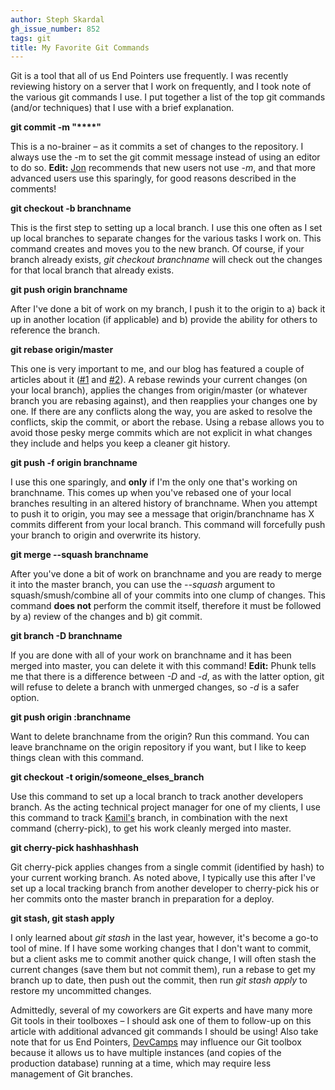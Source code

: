 ```yaml
---
author: Steph Skardal
gh_issue_number: 852
tags: git
title: My Favorite Git Commands
---
```


Git is a tool that all of us End Pointers use frequently. I was recently reviewing history on a server that I work on frequently, and I took note of the various git commands I use. I put together a list of the top git commands (and/or techniques) that I use with a brief explanation.

**git commit -m "****"**

This is a no-brainer – as it commits a set of changes to the repository. I always use the -m to set the git commit message instead of using an editor to do so. **Edit:** [Jon](/team/jon_jensen) recommends that new users not use *-m*, and that more advanced users use this sparingly, for good reasons described in the comments!

**git checkout -b branchname**

This is the first step to setting up a local branch. I use this one often as I set up local branches to separate changes for the various tasks I work on. This command creates and moves you to the new branch. Of course, if your branch already exists, *git checkout branchname* will check out the changes for that local branch that already exists.

**git push origin branchname**

After I've done a bit of work on my branch, I push it to the origin to a) back it up in another location (if applicable) and b) provide the ability for others to reference the branch.

**git rebase origin/master**

This one is very important to me, and our blog has featured a couple of articles about it ([#1](http://blog.endpoint.com/2010/10/git-branches-and-rebasing.html) and [#2](http://blog.endpoint.com/2009/05/git-rebase-just-workingness-baked-right.html)). A rebase rewinds your current changes (on your local branch), applies the changes from origin/master (or whatever branch you are rebasing against), and then reapplies your changes one by one. If there are any conflicts along the way, you are asked to resolve the conflicts, skip the commit, or abort the rebase. Using a rebase allows you to avoid those pesky merge commits which are not explicit in what changes they include and helps you keep a cleaner git history.

**git push -f origin branchname**

I use this one sparingly, and **only** if I'm the only one that's working on branchname. This comes up when you've rebased one of your local branches resulting in an altered history of branchname. When you attempt to push it to origin, you may see a message that origin/branchname has X commits different from your local branch. This command will forcefully push your branch to origin and overwrite its history.

**git merge --squash branchname**

After you've done a bit of work on branchname and you are ready to merge it into the master branch, you can use the *--squash* argument to squash/smush/combine all of your commits into one clump of changes. This command **does not** perform the commit itself, therefore it must be followed by a) review of the changes and b) git commit.

**git branch -D branchname**

If you are done with all of your work on branchname and it has been merged into master, you can delete it with this command! **Edit:** Phunk tells me that there is a difference between *-D* and *-d*, as with the latter option, git will refuse to delete a branch with unmerged changes, so *-d* is a safer option.

**git push origin :branchname**

Want to delete branchname from the origin? Run this command. You can leave branchname on the origin repository if you want, but I like to keep things clean with this command.

**git checkout -t origin/someone_elses_branch**

Use this command to set up a local branch to track another developers branch. As the acting technical project manager for one of my clients, I use this command to track [Kamil's](/team/kamil_ciemniewski) branch, in combination with the next command (cherry-pick), to get his work cleanly merged into master.

**git cherry-pick hashhashhash**

Git cherry-pick applies changes from a single commit (identified by hash) to your current working branch. As noted above, I typically use this after I've set up a local tracking branch from another developer to cherry-pick his or her commits onto the master branch in preparation for a deploy.

**git stash, git stash apply**

I only learned about *git stash* in the last year, however, it's become a go-to tool of mine. If I have some working changes that I don't want to commit, but a client asks me to commit another quick change, I will often stash the current changes (save them but not commit them), run a rebase to get my branch up to date, then push out the commit, then run *git stash apply* to restore my uncommitted changes.

Admittedly, several of my coworkers are Git experts and have many more Git tools in their toolboxes – I should ask one of them to follow-up on this article with additional advanced git commands I should be using! Also take note that for us End Pointers, [DevCamps](http://www.devcamps.org/) may influence our Git toolbox because it allows us to have multiple instances (and copies of the production database) running at a time, which may require less management of Git branches.
